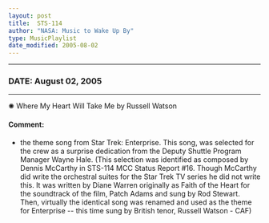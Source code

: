 ```yaml
---
layout: post
title:  STS-114
author: "NASA: Music to Wake Up By"
type: MusicPlaylist
date_modified: 2005-08-02
---
```


----
### DATE: August 02, 2005
----
✺ Where My Heart Will Take Me by Russell Watson

#### Comment:
* the theme song from Star Trek: Enterprise. This song, was selected for the crew as a surprise dedication from the Deputy Shuttle Program Manager Wayne Hale. (This selection was identified as composed by Dennis McCarthy in STS-114 MCC Status Report #16. Though McCarthy did write the orchestral suites for the Star Trek TV series he did not write this. It was written by Diane Warren originally as Faith of the Heart for the soundtrack of the film, Patch Adams and sung by Rod Stewart. Then, virtually the identical song was renamed and used as the theme for Enterprise -- this time sung by British tenor, Russell Watson - CAF)
